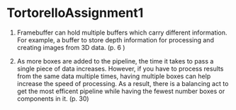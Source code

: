 # TortorelloAssignment1

1. Framebuffer can hold multiple buffers which carry different information. For example, a buffer to store depth information for processing and creating images from 3D data. (p. 6 )

2. As more boxes are added to the pipeline, the time it takes to pass a single piece of data increases. However, if you have to process results from the same data multiple times, having multiple boxes can help increase the speed of processing. As a result, there is a balancing act to get the most efficent pipeline while having the fewest number boxes or components in it. (p. 30)